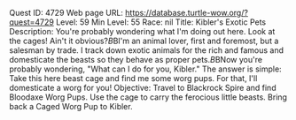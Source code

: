 Quest ID: 4729
Web page URL: https://database.turtle-wow.org/?quest=4729
Level: 59
Min Level: 55
Race: nil
Title: Kibler's Exotic Pets
Description: You're probably wondering what I'm doing out here. Look at the cages! Ain't it obvious?$B$BI'm an animal lover, first and foremost, but a salesman by trade. I track down exotic animals for the rich and famous and domesticate the beasts so they behave as proper pets.$B$BNow you're probably wondering, "What can I do for you, Kibler." The answer is simple: Take this here beast cage and find me some worg pups. For that, I'll domesticate a worg for you!
Objective: Travel to Blackrock Spire and find Bloodaxe Worg Pups. Use the cage to carry the ferocious little beasts. Bring back a Caged Worg Pup to Kibler.

